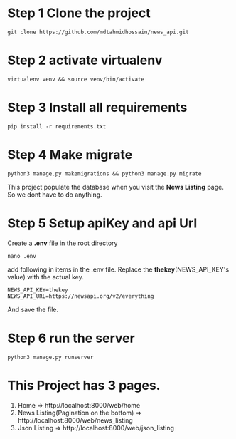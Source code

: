 # Step 1 Clone the project
```shell
git clone https://github.com/mdtahmidhossain/news_api.git
```


# Step 2 activate virtualenv
```
virtualenv venv && source venv/bin/activate
```

# Step 3 Install all requirements
```shell
pip install -r requirements.txt
```

# Step 4 Make migrate
```shell
python3 manage.py makemigrations && python3 manage.py migrate
```
This project populate the database when you visit the **News Listing** page. So we dont have to do anything.

# Step 5 Setup apiKey and api Url
Create a **.env** file in the root directory
```shell
nano .env
```
add following in items in the .env file. Replace the **thekey**(NEWS_API_KEY's value) with the actual key.
```text
NEWS_API_KEY=thekey
NEWS_API_URL=https://newsapi.org/v2/everything
```
And save the file.

# Step 6 run the server
```shell
python3 manage.py runserver
```

# This Project has 3 pages.
1) Home => http://localhost:8000/web/home
2) News Listing(Pagination on the bottom) => http://localhost:8000/web/news_listing
3) Json Listing => http://localhost:8000/web/json_listing

